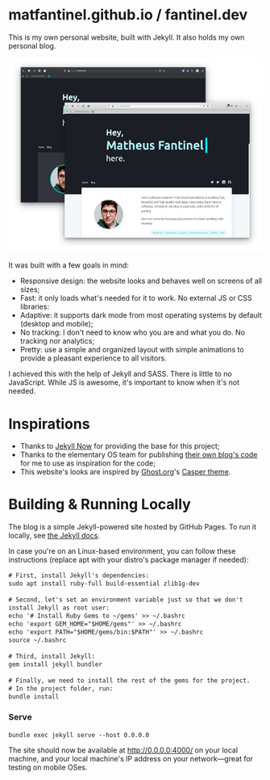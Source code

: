 # matfantinel.github.io / fantinel.dev

This is my own personal website, built with Jekyll. It also holds my own personal blog.


<p align="center">
    <img src="images/projects/personal-website.png" alt="Screenshot" />
</p>


It was built with a few goals in mind:

* Responsive design: the website looks and behaves well on screens of all sizes;
* Fast: it only loads what's needed for it to work. No external JS or CSS libraries:
* Adaptive: it supports dark mode from most operating systems by default (desktop and mobile);
* No tracking: I don't need to know who you are and what you do. No tracking nor analytics;
* Pretty: use a simple and organized layout with simple animations to provide a pleasant experience to all visitors.

I achieved this with the help of Jekyll and SASS. There is little to no JavaScript. While JS is awesome, it's important to know when it's not needed.

# Inspirations

* Thanks to [Jekyll Now](https://github.com/barryclark/jekyll-now) for providing the base for this project;
* Thanks to the elementary OS team for publishing [their own blog's code](https://github.com/elementary/blog-template) for me to use as inspiration for the code;
* This website's looks are inspired by [Ghost.org](https://ghost.org)'s [Casper theme](https://github.com/TryGhost/Casper).


# Building & Running Locally

The blog is a simple Jekyll-powered site hosted by GitHub Pages. To run it locally, see [the Jekyll docs](https://jekyllrb.com/docs/installation/).

In case you're on an Linux-based environment, you can follow these instructions (replace apt with your distro's package manager if needed):

```shell
# First, install Jekyll's dependencies:
sudo apt install ruby-full build-essential zlib1g-dev

# Second, let's set an environment variable just so that we don't install Jekyll as root user:
echo '# Install Ruby Gems to ~/gems' >> ~/.bashrc
echo 'export GEM_HOME="$HOME/gems"' >> ~/.bashrc
echo 'export PATH="$HOME/gems/bin:$PATH"' >> ~/.bashrc
source ~/.bashrc

# Third, install Jekyll:
gem install jekyll bundler

# Finally, we need to install the rest of the gems for the project.
# In the project folder, run:
bundle install
```

### Serve

```shell
bundle exec jekyll serve --host 0.0.0.0
```

The site should now be available at http://0.0.0.0:4000/ on your local machine, and your local machine's IP address on your network—great for testing on mobile OSes.